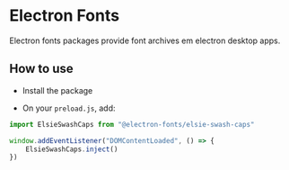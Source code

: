 # Electron Fonts

Electron fonts packages provide font archives em electron desktop apps.

## How to use

* Install the package

* On your `preload.js`, add:

```ts
import ElsieSwashCaps from "@electron-fonts/elsie-swash-caps"

window.addEventListener("DOMContentLoaded", () => {
    ElsieSwashCaps.inject()
})
```